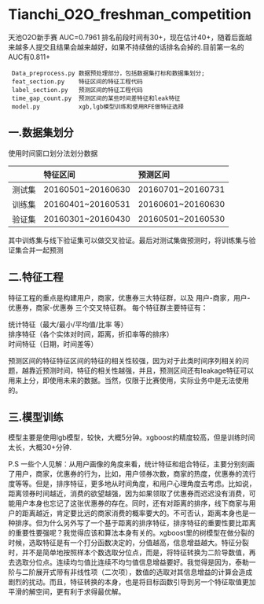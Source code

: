 # Tianchi_O2O_freshman_competition
天池O2O新手赛    AUC=0.7961 排名前段时间有30+，现在估计40+，随着后面越来越多人提交且结果会越来越好，如果不持续做的话排名会掉的.目前第一名的AUC有0.811+

     Data_preprocess.py 数据预处理部分，包括数据集打标和数据集划分;
     feat_section.py    特征区间的特征工程代码
     label_section.py   预测区间的特征工程代码
     time_gap_count.py  预测区间的某些时间差特征和leak特征
     model.py           xgb,lgb模型训练和使用RFE做特征选择

## 一.数据集划分
   使用时间窗口划分法划分数据
   
   | |特征区间|预测区间|
   |:---|:---|:---|
   |测试集|20160501~20160630|20160701~20160731|
   |训练集|20160401~20160531|20160601~20160630|
   |验证集|20160301~20160430|20160501~20160530|
   
   其中训练集与线下验证集可以做交叉验证。最后对测试集做预测时，将训练集与验证集合并一起预测
   
 ## 二.特征工程
   特征工程的重点是构建用户，商家，优惠券三大特征群，以及 用户-商家，用户-优惠券，商家-优惠券 三个交叉特征群。
   每个特征群主要特征有：
   
   统计特征（最大/最小/平均值/比率 等）  
   排序特征（各个实体对时间，距离，折扣率等的排序）  
   时间特征（日期，时间差等）  
   
   预测区间的特征特征区间的特征的相关性较强，因为对于此类时间序列相关的问题，越靠近预测时间，特征的相关性越强，并且，预测区间还有leakage特征可以用来上分，即使用未来的数据。当然，仅限于比赛使用，实际业务中是无法使用的。
   
## 三.模型训练
   模型主要是使用lgb模型，较快，大概5分钟。xgboost的精度较高，但是训练时间太长，大概30+分钟.
   
   P.S 一些个人见解：从用户画像的角度来看，统计特征和组合特征，主要分别刻画了用户，商家，优惠券的行为，比如，用户领券次数，商家的热度，优惠券的流行度等等。但是，排序特征，更多地从时间角度，和用户心理角度去考虑。比如说，距离领券时间越近，消费的欲望越强，因为如果领取了优惠券而迟迟没有消费，可能用户本身也忘记了这张优惠券的存在。同时，还有对距离的排序，线下商家与用户的距离越近，肯定要比远的商家消费的概率要大的。不可否认，距离本身也是一种排序。但为什么另外写了一个基于距离的排序特征，排序特征的重要性要比距离的重要性要强呢？我觉得应该和算法本身有关的。xgboost里的树模型在做分裂的时候，选取特征是有一个打分函数决定的，分值越高，信息增益越大。特征分裂时，并不是简单地按照样本个数选取分位点，而是，将特征转换为二阶导数值，再去选取分位点。连续均匀值比连续不均匀值信息增益要好。我觉得是因为，泰勒一阶与二阶展开式带有非线性项（二次项），数值的选取对其信息增益的计算会造成剧烈的扰动。而且，特征转换的本身，也是将目标函数引导到另一个特征取值更加平滑的解空间，更有利于求得最优解。
